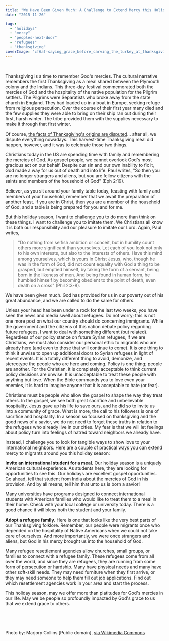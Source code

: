 ```yaml
---
title: "We Have Been Given Much: A Challenge to Extend Mercy this Holiday Season"
date: "2015-11-26"

tags: 
  - "holidays"
  - "mercy"
  - "peoples-next-door"
  - "refugees"
  - "thanksgiving"
coverImage: "cf6af-saying_grace_before_carving_the_turkey_at_thanksgiving_dinner_8d10749v.jpg"
---
```


 

Thanksgiving is a time to remember God's mercies. The cultural narrative remembers the first Thanksgiving as a meal shared between the Plymouth colony and the Indians. This three-day festival commemorated both the mercies of God and the hospitality of the native population for the Pilgrim settlers. The Pilgrims were Separatists who broke away from the state church in England. They had loaded up in a boat in Europe, seeking refuge from religious persecution. Over the course of their first year many died and the few supplies they were able to bring on their ship ran out during their first, harsh winter. The tribe provided them with the supplies necessary to make it through that first winter.

Of course, [the facts of Thanksgiving's origins are disputed](https://en.wikipedia.org/wiki/Thanksgiving_(United_States)#Controversy)... after all, we dispute everything nowadays. This harvest-time Thanksgiving meal did happen, however, and it was to celebrate those two things.

Christians today in the US are spending time with family and remembering the mercies of God. As gospel people, we cannot overlook God's most gracious act on our behalf. Despite our sin and our own inability to fix it, God made a way for us out of death and into life. Paul writes, "So then you are no longer strangers and aliens, but you are fellow citizens with the saints and members of the household of God" (Eph 2:19).

Believer, as you sit around your family table today, feasting with family and members of your household, remember that we await the preparation of another feast. If you are in Christ, then you are a member of the household of God, and a table is being prepared for you and for me.

But this holiday season, I want to challenge you to do more than think on these things. I want to challenge you to imitate them. We Christians all know it is both our responsibility and our pleasure to imitate our Lord. Again, Paul writes,

> "Do nothing from selfish ambition or conceit, but in humility count others more significant than yourselves. Let each of you look not only to his own interests, but also to the interests of others. Have this mind among yourselves, which is yours in Christ Jesus, who, though he was in the form of God, did not count equality with God a thing to be grasped, but emptied himself, by taking the form of a servant, being born in the likeness of men. And being found in human form, he humbled himself by becoming obedient to the point of death, even death on a cross" (Phil 2:3-8).

We have been given much. God has provided for us in our poverty out of his great abundance, and we are called to do the same for others.

Unless your head has been under a rock for the last two weeks, you have seen the news and media swell about refugees. Do not worry; this is not one more post on what our country should do concerning immigrants. While the government and the citizens of this nation debate policy regarding future refugees, I want to deal with something different (but related). Regardless of our policy stance on future Syrian refugees, if we are Christians, we must also consider our personal ethic to migrants who are already here (and even to those that will continue to come). It is one thing to think it unwise to open up additional doors to Syrian refugees in light of recent events. It is a totally different thing to avoid, demonize, and stereotype the people who are here and coming. Policy is one thing; people are another. For the Christian, it is completely acceptable to think current policy decisions are unwise. It is unacceptable to treat these people with anything but love. When the Bible commands you to love even your enemies, it is hard to imagine anyone that it is acceptable to hate (or fear).

Christians must be people who allow the gospel to shape the way they treat others. In the gospel, we see both great sacrifice and unbelievable hospitality. Jesus gave up his life to save ours, and he did so to invite us into a community of grace. What is more, the call to his followers is one of sacrifice and hospitality. In a season so focused on thanksgiving and the good news of a savior, we do not need to forget these truths in relation to the refugees who already live in our cities. My fear is that we will let feelings about policy turn into feelings of hatred toward neighbors we already have.

Instead, I challenge you to look for tangible ways to show love to your international neighbors. Here are a couple of practical ways you can extend mercy to migrants around you this holiday season:

**Invite an international student for a meal.** Our holiday season is a uniquely American cultural experience. As students here, they are looking for opportunities to see this. Our holidays are excellent gospel opportunities. Go ahead, tell that student from India about the mercies of God in his provision. And by all means, tell him that unto us is born a savior!

Many universities have programs designed to connect international students with American families who would like to treat them to a meal in their home. Check with your local college or university today. There is a good chance it will bless both the student and your family.

**Adopt a refugee family.** Here is one that looks like the very best parts of our Thanksgiving folklore. Remember, our people were migrants once who depended on the hospitality of Native Americans when we could not take care of ourselves. And more importantly, we were once strangers and aliens, but God in his mercy brought us into the household of God.

Many refugee resettlement agencies allow churches, small groups, or families to connect with a refugee family. These refugees come from all over the world, and since they are refugees, they are running from some form of persecution or hardship. Many have physical needs and many have other soft-skill needs. They may need furniture when they first arrive, or they may need someone to help them fill out job applications. Find out which resettlement agencies work in your area and start the process.

This holiday season, may we offer more than platitudes for God's mercies in our life. May we be people so profoundly impacted by God's grace to us that we extend grace to others.

 

 

Photo by: Marjory Collins \[Public domain\], [via Wikimedia Commons](https://commons.wikimedia.org/wiki/File%3ASaying_grace_before_carving_the_turkey_at_Thanksgiving_dinner_8d10749v.jpg)

